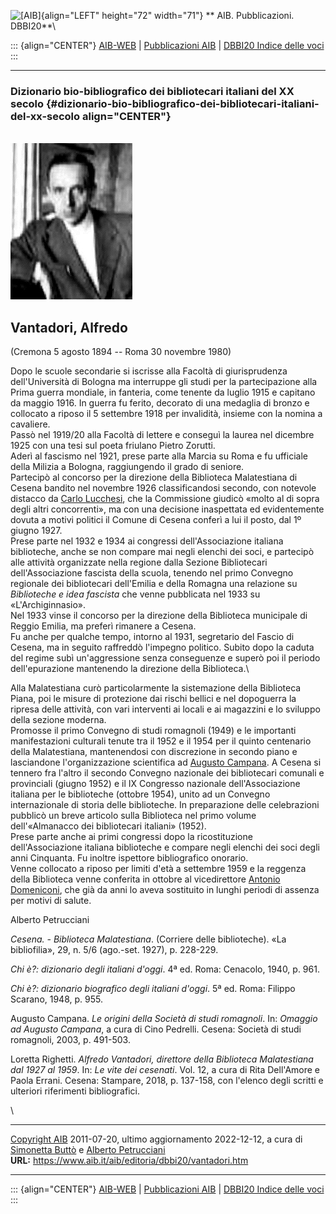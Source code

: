 ![\[AIB\]](/aib/wi/aibv72.gif){align="LEFT" height="72" width="71"}
** AIB. Pubblicazioni. DBBI20**\

::: {align="CENTER"}
[AIB-WEB](/) \| [Pubblicazioni AIB](/pubblicazioni/) \| [DBBI20 Indice
delle voci](dbbi20.htm)
:::

------------------------------------------------------------------------

### Dizionario bio-bibliografico dei bibliotecari italiani del XX secolo {#dizionario-bio-bibliografico-dei-bibliotecari-italiani-del-xx-secolo align="CENTER"}

\
![\[Ritratto\]](vantadori.jpg)

## Vantadori, Alfredo

(Cremona 5 agosto 1894 -- Roma 30 novembre 1980)

Dopo le scuole secondarie si iscrisse alla Facoltà di giurisprudenza
dell\'Università di Bologna ma interruppe gli studi per la
partecipazione alla Prima guerra mondiale, in fanteria, come tenente da
luglio 1915 e capitano da maggio 1916. In guerra fu ferito, decorato di
una medaglia di bronzo e collocato a riposo il 5 settembre 1918 per
invalidità, insieme con la nomina a cavaliere.\
Passò nel 1919/20 alla Facoltà di lettere e conseguì la laurea nel
dicembre 1925 con una tesi sul poeta friulano Pietro Zorutti.\
Aderì al fascismo nel 1921, prese parte alla Marcia su Roma e fu
ufficiale della Milizia a Bologna, raggiungendo il grado di seniore.\
Partecipò al concorso per la direzione della Biblioteca Malatestiana di
Cesena bandito nel novembre 1926 classificandosi secondo, con notevole
distacco da [Carlo Lucchesi](lucchesi.htm), che la Commissione giudicò
«molto al di sopra degli altri concorrenti», ma con una decisione
inaspettata ed evidentemente dovuta a motivi politici il Comune di
Cesena conferì a lui il posto, dal 1º giugno 1927.\
Prese parte nel 1932 e 1934 ai congressi dell\'Associazione italiana
biblioteche, anche se non compare mai negli elenchi dei soci, e
partecipò alle attività organizzate nella regione dalla Sezione
Bibliotecari dell\'Associazione fascista della scuola, tenendo nel primo
Convegno regionale dei bibliotecari dell\'Emilia e della Romagna una
relazione su *Biblioteche e idea fascista* che venne pubblicata nel 1933
su «L\'Archiginnasio».\
Nel 1933 vinse il concorso per la direzione della Biblioteca municipale
di Reggio Emilia, ma preferì rimanere a Cesena.\
Fu anche per qualche tempo, intorno al 1931, segretario del Fascio di
Cesena, ma in seguito raffreddò l\'impegno politico. Subito dopo la
caduta del regime subì un\'aggressione senza conseguenze e superò poi il
periodo dell\'epurazione mantenendo la direzione della Biblioteca.\

Alla Malatestiana curò particolarmente la sistemazione della Biblioteca
Piana, poi le misure di protezione dai rischi bellici e nel dopoguerra
la ripresa delle attività, con vari interventi ai locali e ai magazzini
e lo sviluppo della sezione moderna.\
Promosse il primo Convegno di studi romagnoli (1949) e le importanti
manifestazioni culturali tenute tra il 1952 e il 1954 per il quinto
centenario della Malatestiana, mantenendosi con discrezione in secondo
piano e lasciandone l\'organizzazione scientifica ad [Augusto
Campana](campana.htm). A Cesena si tennero fra l\'altro il secondo
Convegno nazionale dei bibliotecari comunali e provinciali (giugno 1952)
e il IX Congresso nazionale dell\'Associazione italiana per le
biblioteche (ottobre 1954), unito ad un Convegno internazionale di
storia delle biblioteche. In preparazione delle celebrazioni pubblicò un
breve articolo sulla Biblioteca nel primo volume dell\'«Almanacco dei
bibliotecari italiani» (1952).\
Prese parte anche ai primi congressi dopo la ricostituzione
dell\'Associazione italiana biblioteche e compare negli elenchi dei soci
degli anni Cinquanta. Fu inoltre ispettore bibliografico onorario.\
Venne collocato a riposo per limiti d\'età a settembre 1959 e la
reggenza della Biblioteca venne conferita in ottobre al vicedirettore
[Antonio Domeniconi](domeniconi.htm), che già da anni lo aveva
sostituito in lunghi periodi di assenza per motivi di salute.

Alberto Petrucciani

*Cesena. - Biblioteca Malatestiana*. (Corriere delle biblioteche). «La
bibliofilia», 29, n. 5/6 (ago.-set. 1927), p. 228-229.

*Chi è?: dizionario degli italiani d\'oggi*. 4ª ed. Roma: Cenacolo,
1940, p. 961.

*Chi è?: dizionario biografico degli italiani d\'oggi*. 5ª ed. Roma:
Filippo Scarano, 1948, p. 955.

Augusto Campana. *Le origini della Società di studi romagnoli*. In:
*Omaggio ad Augusto Campana*, a cura di Cino Pedrelli. Cesena: Società
di studi romagnoli, 2003, p. 491-503.

Loretta Righetti. *Alfredo Vantadori, direttore della Biblioteca
Malatestiana dal 1927 al 1959*. In: *Le vite dei cesenati*. Vol. 12, a
cura di Rita Dell\'Amore e Paola Errani. Cesena: Stampare, 2018, p.
137-158, con l\'elenco degli scritti e ulteriori riferimenti
bibliografici.

\

------------------------------------------------------------------------

[Copyright AIB](/su-questo-sito/dichiarazione-di-copyright-aib-web/)
2011-07-20, ultimo aggiornamento 2022-12-12, a cura di [Simonetta
Buttò](/aib/redazione3.htm) e [Alberto
Petrucciani](/su-questo-sito/redazione-aib-web/)\
**URL:** https://www.aib.it/aib/editoria/dbbi20/vantadori.htm

------------------------------------------------------------------------

::: {align="CENTER"}
[AIB-WEB](/) \| [Pubblicazioni AIB](/pubblicazioni/) \| [DBBI20 Indice
delle voci](dbbi20.htm)
:::
